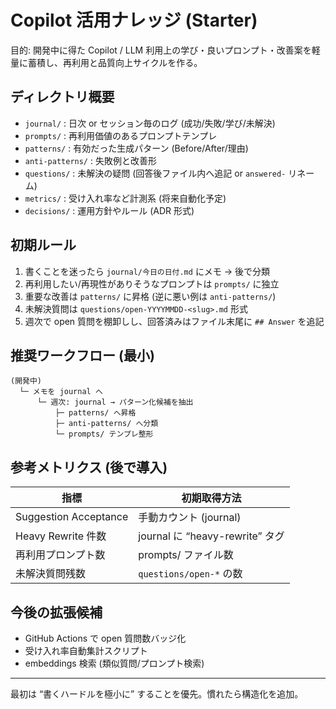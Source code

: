 # Copilot 活用ナレッジ (Starter)

目的: 開発中に得た Copilot / LLM 利用上の学び・良いプロンプト・改善案を軽量に蓄積し、再利用と品質向上サイクルを作る。

## ディレクトリ概要
- `journal/` : 日次 or セッション毎のログ (成功/失敗/学び/未解決)
- `prompts/` : 再利用価値のあるプロンプトテンプレ
- `patterns/` : 有効だった生成パターン (Before/After/理由)
- `anti-patterns/` : 失敗例と改善形
- `questions/` : 未解決の疑問 (回答後ファイル内へ追記 or `answered-` リネーム)
- `metrics/` : 受け入れ率など計測系 (将来自動化予定)
- `decisions/` : 運用方針やルール (ADR 形式)

## 初期ルール
1. 書くことを迷ったら `journal/今日の日付.md` にメモ → 後で分類
2. 再利用したい/再現性がありそうなプロンプトは `prompts/` に独立
3. 重要な改善は `patterns/` に昇格 (逆に悪い例は `anti-patterns/`)
4. 未解決質問は `questions/open-YYYYMMDD-<slug>.md` 形式
5. 週次で open 質問を棚卸しし、回答済みはファイル末尾に `## Answer` を追記

## 推奨ワークフロー (最小)
```
(開発中)
  └─ メモを journal へ
      └─ 週次: journal → パターン化候補を抽出
          ├─ patterns/ へ昇格
          ├─ anti-patterns/ へ分類
          └─ prompts/ テンプレ整形
```

## 参考メトリクス (後で導入)
| 指標 | 初期取得方法 |
|------|--------------|
| Suggestion Acceptance | 手動カウント (journal) |
| Heavy Rewrite 件数 | journal に “heavy-rewrite” タグ |
| 再利用プロンプト数 | prompts/ ファイル数 |
| 未解決質問残数 | `questions/open-*` の数 |

## 今後の拡張候補
- GitHub Actions で open 質問数バッジ化
- 受け入れ率自動集計スクリプト
- embeddings 検索 (類似質問/プロンプト検索)

---
最初は “書くハードルを極小に” することを優先。慣れたら構造化を追加。
